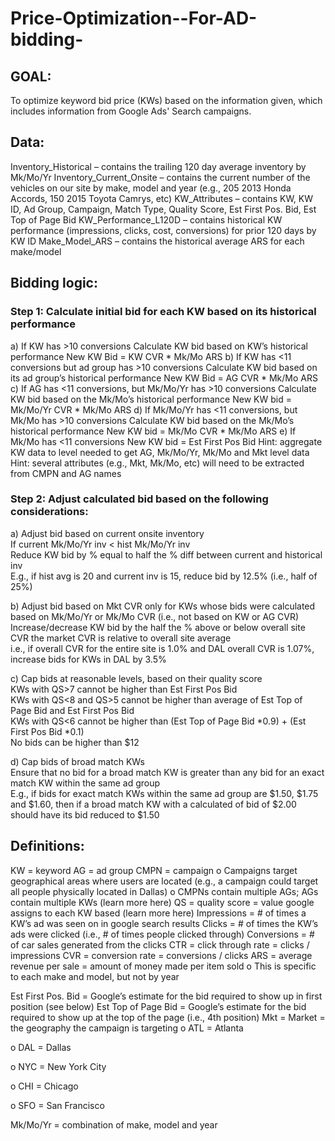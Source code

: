 # Price-Optimization--For-AD-bidding-

## GOAL: 
To optimize keyword bid price (KWs) based on the information given, which includes information from Google Ads' Search campaigns. 


## Data:

Inventory_Historical – contains the trailing 120 day average inventory by Mk/Mo/Yr
Inventory_Current_Onsite – contains the current number of the vehicles on our site by make, model and year (e.g., 205 2013 Honda Accords, 150 2015 Toyota Camrys, etc)
KW_Attributes – contains KW, KW ID, Ad Group, Campaign, Match Type, Quality Score, Est First Pos. Bid, Est Top of Page Bid
KW_Performance_L120D – contains historical KW performance (impressions, clicks, cost, conversions) for prior 120 days by KW ID
Make_Model_ARS – contains the historical average ARS for each make/model

## Bidding logic:

### Step 1: Calculate initial bid for each KW based on its historical performance

  a) If KW has >10 conversions
  Calculate KW bid based on KW’s historical performance
  New KW Bid = KW CVR * Mk/Mo ARS
  b) If KW has <11 conversions but ad group has >10 conversions
  Calculate KW bid based on its ad group’s historical performance
  New KW Bid = AG CVR * Mk/Mo ARS
  c) If AG has <11 conversions, but Mk/Mo/Yr has >10 conversions
  Calculate KW bid based on the Mk/Mo’s historical performance
  New KW bid = Mk/Mo/Yr CVR * Mk/Mo ARS
  d) If Mk/Mo/Yr has <11 conversions, but Mk/Mo has >10 conversions
  Calculate KW bid based on the Mk/Mo’s historical performance
  New KW bid = Mk/Mo CVR * Mk/Mo ARS
  e) If Mk/Mo has <11 conversions
  New KW bid = Est First Pos Bid
  Hint: aggregate KW data to level needed to get AG, Mk/Mo/Yr, Mk/Mo and Mkt level data
  Hint: several attributes (e.g., Mkt, Mk/Mo, etc) will need to be extracted from CMPN and AG names
 

### Step 2: Adjust calculated bid based on the following considerations:

a) Adjust bid based on current onsite inventory  
  If current Mk/Mo/Yr inv < hist Mk/Mo/Yr inv  
  Reduce KW bid by % equal to half the % diff between current and historical inv  
  E.g., if hist avg is 20 and current inv is 15, reduce bid by 12.5% (i.e., half of 25%)  
  
  
b) Adjust bid based on Mkt CVR only for KWs whose bids were calculated based on Mk/Mo/Yr or Mk/Mo CVR (i.e., not based on KW or AG CVR)  
  Increase/decrease KW bid by the half the % above or below overall site CVR the market CVR is relative to overall site average  
  i.e., if overall CVR for the entire site is 1.0% and DAL overall CVR is 1.07%, increase bids for KWs in DAL by 3.5%  
  
  
c) Cap bids at reasonable levels, based on their quality score  
KWs with QS>7 cannot be higher than Est First Pos Bid  
KWs with QS<8 and QS>5 cannot be higher than average of Est Top of Page Bid and Est First Pos Bid  
KWs with QS<6 cannot be higher than (Est Top of Page Bid *0.9) + (Est First Pos Bid *0.1)  
No bids can be higher than $12  


d) Cap bids of broad match KWs  
Ensure that no bid for a broad match KW is greater than any bid for an exact match KW within the same ad group  
E.g., if bids for exact match KWs within the same ad group are $1.50, $1.75 and $1.60, then if a broad match KW with a calculated of bid of $2.00 should have its bid reduced to $1.50

## Definitions:

KW = keyword
AG = ad group
CMPN = campaign
o   Campaigns target geographical areas where users are located (e.g., a campaign could target all people physically located in Dallas)
o   CMPNs contain multiple AGs; AGs contain multiple KWs (learn more here)
QS = quality score = value google assigns to each KW based (learn more here)
Impressions = # of times a KW’s ad was seen on in google search results
Clicks = # of times the KW’s ads were clicked (i.e., # of times people clicked through)
Conversions = # of car sales generated from the clicks
CTR = click through rate = clicks / impressions
CVR = conversion rate = conversions / clicks
ARS = average revenue per sale = amount of money made per item sold
o   This is specific to each make and model, but not by year

Est First Pos. Bid = Google’s estimate for the bid required to show up in first position (see below)
Est Top of Page Bid = Google’s estimate for the bid required to show up at the top of the page (i.e., 4th position)
Mkt = Market = the geography the campaign is targeting
o   ATL = Atlanta

o   DAL = Dallas

o   NYC = New York City

o   CHI = Chicago

o   SFO = San Francisco

Mk/Mo/Yr = combination of make, model and year
